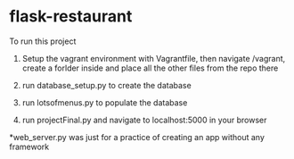 # flask-restaurant

To run this  project

1. Setup the vagrant environment with Vagrantfile, then navigate /vagrant, create a forlder inside
and place all the other files from the repo there

2. run database_setup.py to create the database

3. run lotsofmenus.py to populate the database

4. run projectFinal.py and navigate to localhost:5000 in your browser

*web_server.py was just for a practice of creating an app without any framework

